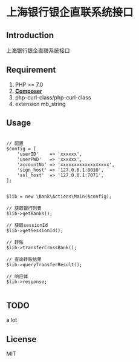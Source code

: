 # 上海银行银企直联系统接口


## Introduction
上海银行银企直联系统接口


## Requirement
1. PHP >= 7.0
2. **[Composer](https://getcomposer.org/)**
3. php-curl-class/php-curl-class
4. extension mb_string



## Usage
```

// 配置
$config = [
    'userID'    => 'xxxxxx',
    'userPWD'   => 'xxxxxx',
    'accountNo' => 'xxxxxxxxxxxxxxxxxx',
    'sign_host' => '127.0.0.1:8010',
    'ssl_host'  => '127.0.0.1:7071',
];


$lib = new \Bank\Actions\Main($config);

// 获取银行列表
$lib->getBanks();

// 获取sessionId
$lib->getSessionId();

// 转账
$lib->transferCrossBank();

// 查询转账结果
$lib->queryTransferResult();

// 响应体
$lib->response;


```


## TODO
a lot


## License

MIT

